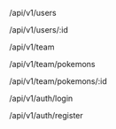 /api/v1/users


/api/v1/users/:id


/api/v1/team


/api/v1/team/pokemons


/api/v1/team/pokemons/:id


/api/v1/auth/login


/api/v1/auth/register
